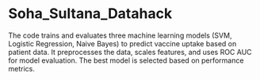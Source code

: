 # Soha_Sultana_Datahack
The code trains and evaluates three machine learning models (SVM, Logistic Regression, Naive Bayes) to predict vaccine uptake based on patient data. It preprocesses the data, scales features, and uses ROC AUC for model evaluation. The best model is selected based on performance metrics.
